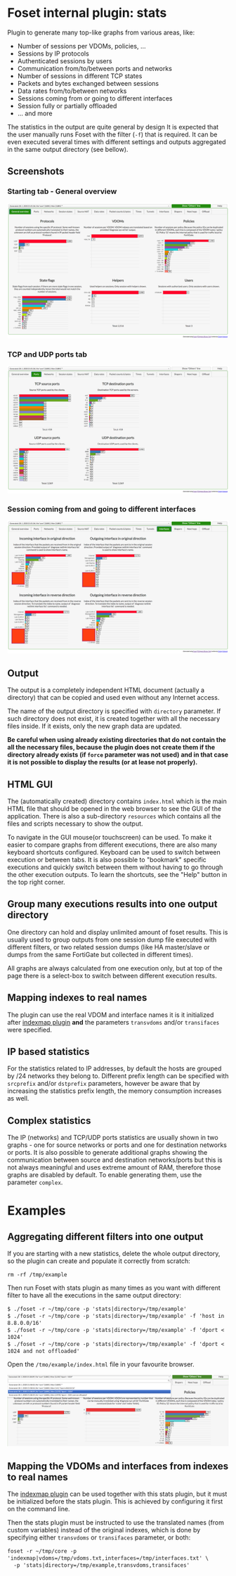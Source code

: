 # Foset internal plugin: stats

Plugin to generate many top-like graphs from various areas, like:
- Number of sessions per VDOMs, policies, ...
- Sessions by IP protocols
- Authenticated sessions by users
- Communication from/to/between ports and networks
- Number of sessions in different TCP states
- Packets and bytes exchanged between sessions
- Data rates from/to/between networks
- Sessions coming from or going to different interfaces
- Session fully or partially offloaded
- ... and more

The statistics in the output are quite general by design It is expected that the user manually runs Foset with the filter 
(`-f`) that is required. It can be even executed several times with different settings and outputs aggregated in the
same output directory (see bellow).

## Screenshots

### Starting tab - General overview
![Example HTML - General overview](/plugins/stats/README.img/general.png)

### TCP and UDP ports tab
![Example HTML - TCP/UDP ports](/plugins/stats/README.img/ports.png)

### Session coming from and going to different interfaces
![Example HTML - Interfaces](/plugins/stats/README.img/interfaces.png)

## Output 

The output is a completely independent HTML document (actually a directory) that can be copied and used even without
any Internet access.

The name of the output directory is specified with `directory` parameter. If such directory does not exist, it is created
together with all the necessary files inside. If it exists, only the new graph data are updated.

**Be careful when using already existing directories that do not contain the all the necessary files, because the plugin does 
not create them if the directory already exists (if `force` parameter was not used) and in that case it is not possible to 
display the results (or at lease not properly).**

## HTML GUI

The (automatically created) directory contains `index.html` which is the main HTML file that should be opened 
in the web browser to see the GUI of the application. There is also a sub-directory `resources` which contains all the files
and scripts necessary to show the output.

To navigate in the GUI mouse(or touchscreen) can be used. To make it easier to compare graphs from different executions,
there are also many keyboard shortcuts configured. Keyboard can be used to switch between execution or between tabs.
It is also possible to "bookmark" specific executions and quickly switch between them without having to go through the
other execution outputs. To learn the shortcuts, see the "Help" button in the top right corner.

## Group many executions results into one output directory

One directory can hold and display unlimited amount of foset results. This is usually used to group outputs from one session 
dump file executed with different filters, or two related session dumps (like HA master/slave or dumps from the same
FortiGate but collected in different times).

All graphs are always calculated from one execution only, but at top of the page there is a select-box to switch between
different execution results.

## Mapping indexes to real names

The plugin can use the real VDOM and interface names it is it initialized after [indexmap plugin](/plugins/indexmap/indexmap.md)
**and** the parameters `transvdoms` and/or `transifaces` were specified.

## IP based statistics

For the statistics related to IP addresses, by default the hosts are grouped by /24 networks they belong to. Different
prefix length can be specified with `srcprefix` and/or `dstprefix` parameters, however be aware that by increasing the
statistics prefix length, the memory consumption increases as well.

## Complex statistics

The IP (networks) and TCP/UDP ports statistics are usually shown in two graphs - one for source networks or ports and
one for destination networks or ports. It is also possible to generate additional graphs showing the communication
between source and destination networks/ports but this is not always meaningful and uses extreme amount of RAM, therefore
those graphs are disabled by default. To enable generating them, use the parameter `complex`.

# Examples

## Aggregating different filters into one output

If you are starting with a new statistics, delete the whole output directory, so the plugin can create and populate it
correctly from scratch:

```
rm -rf /tmp/example
```

Then run Foset with stats plugin as many times as you want with different filter to have all the executions in the same
output directory:

```
$ ./foset -r ~/tmp/core -p 'stats|directory=/tmp/example'
$ ./foset -r ~/tmp/core -p 'stats|directory=/tmp/example' -f 'host in 8.8.0.0/16'
$ ./foset -r ~/tmp/core -p 'stats|directory=/tmp/example' -f 'dport < 1024'
$ ./foset -r ~/tmp/core -p 'stats|directory=/tmp/example' -f 'dport < 1024 and not offloaded'
```

Open the `/tmo/example/index.html` file in your favourite browser.

![Example HTML - Executions selection](/plugins/stats/README.img/filters.png)


## Mapping the VDOMs and interfaces from indexes to real names

The [indexmap plugin](/plugins/indexmap/) can be used together with this stats plugin, but it must be initialized before
the stats plugin. This is achieved by configuring it first on the command line.

Then the stats plugin must be instructed to use the translated names (from custom variables) instead of the original indexes,
which is done by specifying either `transvdoms` or `transifaces` parameter, or both:

```
foset -r ~/tmp/core -p 'indexmap|vdoms=/tmp/vdoms.txt,interfaces=/tmp/interfaces.txt' \
  -p 'stats|directory=/tmp/example,transvdoms,transifaces'
```
